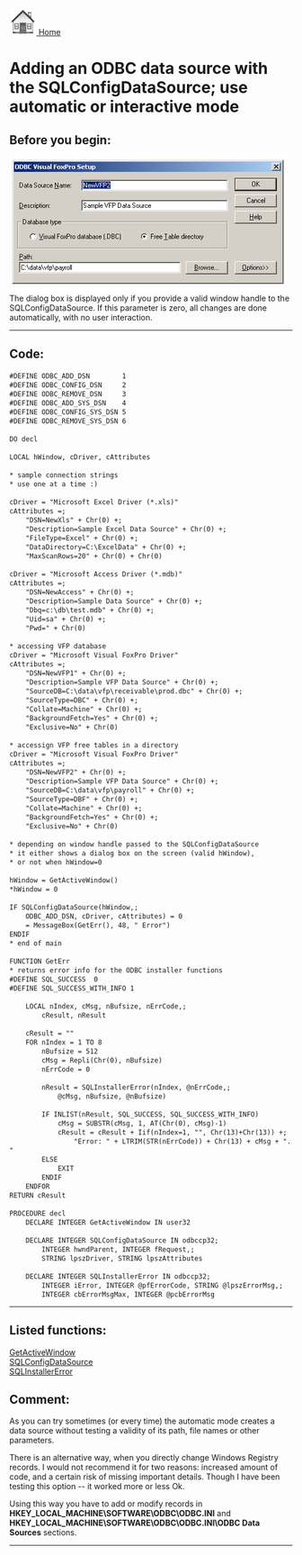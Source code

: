 [<img src="../images/home.png"> Home ](https://github.com/VFPX/Win32API)  

# Adding an ODBC data source with the SQLConfigDataSource; use automatic or interactive mode

## Before you begin:
![](../images/confodbc.png)  
The dialog box is displayed only if you provide a valid window handle to the SQLConfigDataSource. If this parameter is zero, all changes are done automatically, with no user interaction.  
  
***  


## Code:
```foxpro  
#DEFINE ODBC_ADD_DSN        1
#DEFINE ODBC_CONFIG_DSN     2
#DEFINE ODBC_REMOVE_DSN     3
#DEFINE ODBC_ADD_SYS_DSN    4
#DEFINE ODBC_CONFIG_SYS_DSN 5
#DEFINE ODBC_REMOVE_SYS_DSN 6

DO decl

LOCAL hWindow, cDriver, cAttributes

* sample connection strings
* use one at a time :)

cDriver = "Microsoft Excel Driver (*.xls)"
cAttributes =;
	"DSN=NewXls" + Chr(0) +;
	"Description=Sample Excel Data Source" + Chr(0) +;
	"FileType=Excel" + Chr(0) +;
	"DataDirectory=C:\ExcelData" + Chr(0) +;
	"MaxScanRows=20" + Chr(0) + Chr(0)

cDriver = "Microsoft Access Driver (*.mdb)"
cAttributes =;
	"DSN=NewAccess" + Chr(0) +;
	"Description=Sample Data Source" + Chr(0) +;
	"Dbq=c:\db\test.mdb" + Chr(0) +;
	"Uid=sa" + Chr(0) +;
	"Pwd=" + Chr(0)
				
* accessing VFP database
cDriver = "Microsoft Visual FoxPro Driver"
cAttributes =;
	"DSN=NewVFP1" + Chr(0) +;
	"Description=Sample VFP Data Source" + Chr(0) +;
	"SourceDB=C:\data\vfp\receivable\prod.dbc" + Chr(0) +;
	"SourceType=DBC" + Chr(0) +;
	"Collate=Machine" + Chr(0) +;
	"BackgroundFetch=Yes" + Chr(0) +;
	"Exclusive=No" + Chr(0)

* accessign VFP free tables in a directory
cDriver = "Microsoft Visual FoxPro Driver"
cAttributes =;
	"DSN=NewVFP2" + Chr(0) +;
	"Description=Sample VFP Data Source" + Chr(0) +;
	"SourceDB=C:\data\vfp\payroll" + Chr(0) +;
	"SourceType=DBF" + Chr(0) +;
	"Collate=Machine" + Chr(0) +;
	"BackgroundFetch=Yes" + Chr(0) +;
	"Exclusive=No" + Chr(0)

* depending on window handle passed to the SQLConfigDataSource
* it either shows a dialog box on the screen (valid hWindow),
* or not when hWindow=0

hWindow = GetActiveWindow()
*hWindow = 0

IF SQLConfigDataSource(hWindow,;
	ODBC_ADD_DSN, cDriver, cAttributes) = 0
	= MessageBox(GetErr(), 48, " Error")
ENDIF
* end of main

FUNCTION GetErr
* returns error info for the ODBC installer functions
#DEFINE SQL_SUCCESS  0
#DEFINE SQL_SUCCESS_WITH_INFO 1

	LOCAL nIndex, cMsg, nBufsize, nErrCode,;
		cResult, nResult
	
	cResult = ""
	FOR nIndex = 1 TO 8
		nBufsize = 512
		cMsg = Repli(Chr(0), nBufsize)
		nErrCode = 0

		nResult = SQLInstallerError(nIndex, @nErrCode,;
			@cMsg, nBufsize, @nBufsize)

		IF INLIST(nResult, SQL_SUCCESS, SQL_SUCCESS_WITH_INFO)
			cMsg = SUBSTR(cMsg, 1, AT(Chr(0), cMsg)-1)
			cResult = cResult + Iif(nIndex=1, "", Chr(13)+Chr(13)) +;
				"Error: " + LTRIM(STR(nErrCode)) + Chr(13) + cMsg + ".     "
		ELSE
			EXIT
		ENDIF
	ENDFOR
RETURN cResult

PROCEDURE decl
	DECLARE INTEGER GetActiveWindow IN user32

	DECLARE INTEGER SQLConfigDataSource IN odbccp32;
		INTEGER hwndParent, INTEGER fRequest,;
		STRING lpszDriver, STRING lpszAttributes

	DECLARE INTEGER SQLInstallerError IN odbccp32;
		INTEGER iError, INTEGER @pfErrorCode, STRING @lpszErrorMsg,;
		INTEGER cbErrorMsgMax, INTEGER @pcbErrorMsg  
```  
***  


## Listed functions:
[GetActiveWindow](../libraries/user32/GetActiveWindow.md)  
[SQLConfigDataSource](../libraries/odbc32/SQLConfigDataSource.md)  
[SQLInstallerError](../libraries/odbccp32/SQLInstallerError.md)  

## Comment:
As you can try sometimes (or every time) the automatic mode creates a data source without testing a validity of its path, file names or other parameters.  
  
There is an alternative way, when you directly change Windows Registry records. I would not recommend it for two reasons: increased amount of code, and a certain risk of missing important details. Though I have been testing this option -- it worked more or less Ok.  
  
Using this way you have to add or modify records in   
**HKEY_LOCAL_MACHINE\SOFTWARE\ODBC\ODBC.INI** and   
**HKEY_LOCAL_MACHINE\SOFTWARE\ODBC\ODBC.INI\ODBC Data Sources** sections.  
  
***  


